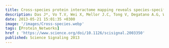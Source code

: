 ```yaml
---
title: Cross-species protein interactome mapping reveals species-specific wiring of stress response pathways
description: Das J*, Vo T.V, Wei X, Mellor J.C, Tong V, Degatano A.G, Wang X, Wang L, Cordero N.A, Kruer-Zerhusen N, Matsuyama A, Pleiss J.A, Lipkin S.M, Yoshida M, Roth F.P, Yu H*
date: 2013-05-21 15:01:35 +0300
image: '/images/Cross-species.webp'
tags: [Protein_Networks]
href : 'https://www.science.org/doi/10.1126/scisignal.2003350'
published: Science Signaling 2013
---
```

